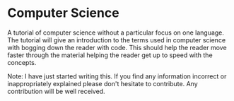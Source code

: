 # Computer Science

A tutorial of computer science without a particular focus on one language.  The tutorial will give an introduction to the terms used in computer science with bogging down the reader with code.  This should help the reader move faster through the material helping the reader get up to speed with the concepts.

Note: I have just started writing this. If you find any information incorrect or inappropriately explained please don't hesitate to contribute. Any contribution will be well received.
